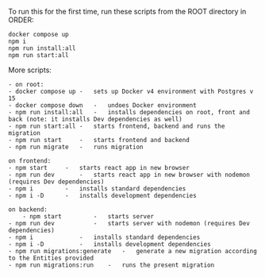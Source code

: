 To run this for the first time, run these scripts from the ROOT directory in ORDER:

    docker compose up
    npm i
    npm run install:all
    npm run start:all


More scripts:

	- on root:
	- docker compose up	-	sets up Docker v4 environment with Postgres v 15
	- docker compose down	-	undoes Docker environment
	- npm run install:all	-	installs dependencies on root, front and back (note: it installs Dev dependencies as well)
	- npm run start:all	-	starts frontend, backend and runs the migration
	- npm run start		-	starts frontend and backend
	- npm run migrate	-	runs migration

	on frontend:
	- npm start		-	starts react app in new browser
	- npm run dev		-	starts react app in new browser with nodemon (requires Dev dependencies)
	- npm i			-	installs standard dependencies
	- npm i -D		-	installs development dependencies

	on backend:
    	- npm start			-	starts server
	- npm run dev			-	starts server with nodemon (requires Dev dependencies)
	- npm i				-	installs standard dependencies
	- npm i -D			-	installs development dependencies
	- npm run migrations:generate	-	generate a new migration according to the Entities provided
	- npm run migrations:run	-	runs the present migration

